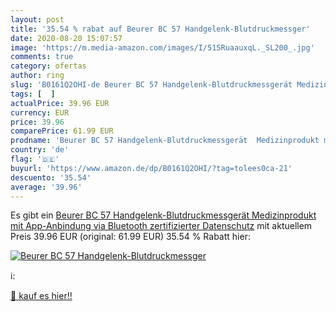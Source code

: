 ```yaml
---
layout: post
title: '35.54 % rabat auf Beurer BC 57 Handgelenk-Blutdruckmessger'
date: 2020-08-20 15:07:57
image: 'https://m.media-amazon.com/images/I/515RuaauxqL._SL200_.jpg'
comments: true
category: ofertas
author: ring
slug: 'B0161Q2OHI-de Beurer BC 57 Handgelenk-Blutdruckmessgerät Medizinprodukt...'
tags: [  ]
actualPrice: 39.96 EUR
currency: EUR
price: 39.96
comparePrice: 61.99 EUR
prodname: 'Beurer BC 57 Handgelenk-Blutdruckmessgerät  Medizinprodukt mit App-Anbindung via Bluetooth  zertifizierter Datenschutz'
country: 'de'
flag: '🇩🇪'
buyurl: 'https://www.amazon.de/dp/B0161Q2OHI/?tag=tolees0ca-21'
descuento: '35.54'
average: '39.96'
---
```


Es gibt ein [Beurer BC 57 Handgelenk-Blutdruckmessgerät  Medizinprodukt mit App-Anbindung via Bluetooth  zertifizierter Datenschutz](https://www.amazon.de/dp/B0161Q2OHI/?tag=tolees0ca-21) mit aktuellem Preis 39.96 EUR (original: 61.99 EUR) 35.54 % Rabatt hier:

[![Beurer BC 57 Handgelenk-Blutdruckmessger](https://m.media-amazon.com/images/I/515RuaauxqL._SL200_.jpg)](https://www.amazon.de/dp/B0161Q2OHI/?tag=tolees0ca-21)

ℹ️:


[🛒 kauf es hier!!](https://www.amazon.de/dp/B0161Q2OHI/?tag=tolees0ca-21)
